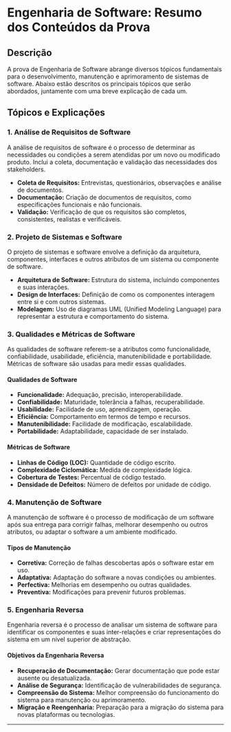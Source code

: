 # Engenharia de Software: Resumo dos Conteúdos da Prova

## Descrição

A prova de Engenharia de Software abrange diversos tópicos fundamentais para o desenvolvimento, manutenção e aprimoramento de sistemas de software. Abaixo estão descritos os principais tópicos que serão abordados, juntamente com uma breve explicação de cada um.

## Tópicos e Explicações

### 1. Análise de Requisitos de Software

A análise de requisitos de software é o processo de determinar as necessidades ou condições a serem atendidas por um novo ou modificado produto. Inclui a coleta, documentação e validação das necessidades dos stakeholders.

- **Coleta de Requisitos:** Entrevistas, questionários, observações e análise de documentos.
- **Documentação:** Criação de documentos de requisitos, como especificações funcionais e não funcionais.
- **Validação:** Verificação de que os requisitos são completos, consistentes, realistas e verificáveis.

### 2. Projeto de Sistemas e Software

O projeto de sistemas e software envolve a definição da arquitetura, componentes, interfaces e outros atributos de um sistema ou componente de software.

- **Arquitetura de Software:** Estrutura do sistema, incluindo componentes e suas interações.
- **Design de Interfaces:** Definição de como os componentes interagem entre si e com outros sistemas.
- **Modelagem:** Uso de diagramas UML (Unified Modeling Language) para representar a estrutura e comportamento do sistema.

### 3. Qualidades e Métricas de Software

As qualidades de software referem-se a atributos como funcionalidade, confiabilidade, usabilidade, eficiência, manutenibilidade e portabilidade. Métricas de software são usadas para medir essas qualidades.

#### Qualidades de Software

- **Funcionalidade:** Adequação, precisão, interoperabilidade.
- **Confiabilidade:** Maturidade, tolerância a falhas, recuperabilidade.
- **Usabilidade:** Facilidade de uso, aprendizagem, operação.
- **Eficiência:** Comportamento em termos de tempo e recursos.
- **Manutenibilidade:** Facilidade de modificação, escalabilidade.
- **Portabilidade:** Adaptabilidade, capacidade de ser instalado.

#### Métricas de Software

- **Linhas de Código (LOC):** Quantidade de código escrito.
- **Complexidade Ciclomática:** Medida de complexidade lógica.
- **Cobertura de Testes:** Percentual de código testado.
- **Densidade de Defeitos:** Número de defeitos por unidade de código.

### 4. Manutenção de Software

A manutenção de software é o processo de modificação de um software após sua entrega para corrigir falhas, melhorar desempenho ou outros atributos, ou adaptar o software a um ambiente modificado.

#### Tipos de Manutenção

- **Corretiva:** Correção de falhas descobertas após o software estar em uso.
- **Adaptativa:** Adaptação do software a novas condições ou ambientes.
- **Perfectiva:** Melhorias em desempenho ou outras qualidades.
- **Preventiva:** Modificações para prevenir futuros problemas.

### 5. Engenharia Reversa

Engenharia reversa é o processo de analisar um sistema de software para identificar os componentes e suas inter-relações e criar representações do sistema em um nível superior de abstração.

#### Objetivos da Engenharia Reversa

- **Recuperação de Documentação:** Gerar documentação que pode estar ausente ou desatualizada.
- **Análise de Segurança:** Identificação de vulnerabilidades de segurança.
- **Compreensão do Sistema:** Melhor compreensão do funcionamento do sistema para manutenção ou aprimoramento.
- **Migração e Reengenharia:** Preparação para a migração do sistema para novas plataformas ou tecnologias.

---
